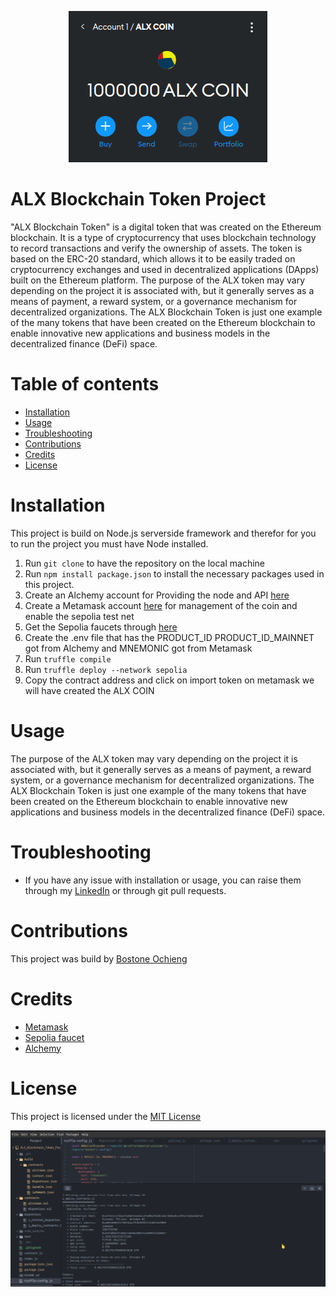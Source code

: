 <p align="center">
  <img src="1.png" alt="ALX TOKEN REPRESENTATION" >
</p>

# ALX Blockchain Token Project
"ALX Blockchain Token" is a digital token that was created on the Ethereum blockchain. It is a type of cryptocurrency that uses blockchain technology to record transactions and verify the ownership of assets. The token is based on the ERC-20 standard, which allows it to be easily traded on cryptocurrency exchanges and used in decentralized applications (DApps) built on the Ethereum platform. The purpose of the ALX token may vary depending on the project it is associated with, but it generally serves as a means of payment, a reward system, or a governance mechanism for decentralized organizations. The ALX Blockchain Token is just one example of the many tokens that have been created on the Ethereum blockchain to enable innovative new applications and business models in the decentralized finance (DeFi) space.

# Table of contents
- [Installation](#Installation)
- [Usage](#Usage)
- [Troubleshooting](#Troubleshooting)
- [Contributions](#Contributions)
- [Credits](#Credits)
- [License](#License)

# Installation 

This project is build on Node.js serverside framework and therefor for you to run the 
project you must have Node installed. 
1. Run `git clone` to have the repository on the local machine 
2. Run `npm install package.json` to install the necessary packages used in this project. 
3. Create an Alchemy account for Providing the node and API [here](https://auth.alchemy.com/?redirectUrl=https%3A%2F%2Fdashboard.alchemy.com)
4. Create a Metamask account [here](https://metamask.io/) for management of the coin and enable the sepolia test net
5. Get the Sepolia faucets through [here](https://sepoliafaucet.com/)
6. Create the .env file that has the PRODUCT_ID PRODUCT_ID_MAINNET got from Alchemy and MNEMONIC got from Metamask 
7. Run `truffle compile`
8. Run `truffle deploy --network sepolia`
9. Copy the contract address and click on import token on metamask we will have created the ALX COIN

# Usage

The purpose of the ALX token may vary depending on the project it is associated with, but it generally serves as a means of payment, a reward system, or a governance mechanism for decentralized organizations. The ALX Blockchain Token is just one example of the many tokens that have been created on the Ethereum blockchain to enable innovative new applications and business models in the decentralized finance (DeFi) space.

# Troubleshooting
- If you have any issue with installation or usage, you can raise them through my [LinkedIn](https://www.linkedin.com/in/bostone-ochieng-b258a8108/)
or through git pull requests.

# Contributions

This project was build by [Bostone Ochieng](https://www.linkedin.com/in/bostone-ochieng-b258a8108/)

# Credits 
- [Metamask](https://metamask.io/)
- [Sepolia faucet](https://sepoliafaucet.com/)
- [Alchemy](https://auth.alchemy.com/?redirectUrl=https%3A%2F%2Fdashboard.alchemy.com)

# License
This project is licensed under the [MIT License](https://mit-license.org/)



<p align="center">
    <img src="mork-up.png">
</p>